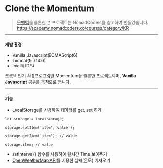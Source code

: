 # Clone the Momentum

> [모멘텀](https://momentumdash.com/)을 클론한 본 프로젝트는 NomadCoders를 참고하여 만들었습니다.
> https://academy.nomadcoders.co/courses/category/KR

---

#### 개발 환경
- Vanilla Javascript(ECMAScript6)
- Tomcat(9.0.14.0)
- Intellij IDEA

크롬의 인기 확장프로그램인 Momentum을 클론한 프로젝트이며, **Vanilla Javascript** 공부를 목적으로 둡니다.

---

#### 기능
- LocalStorage를 사용하여 데이터를 get, set 하기



```
let storage = localStorage;
 
storage.setItem('item','value');
 
storage.getItem('item'); // value
 
storage.item; // value
```

- setInterval() 함수를 사용하여 실시간 Time 보여주기
- [OpenWeatherMap API](https://openweathermap.org/)를 사용한 날씨(온도) 가져오기
